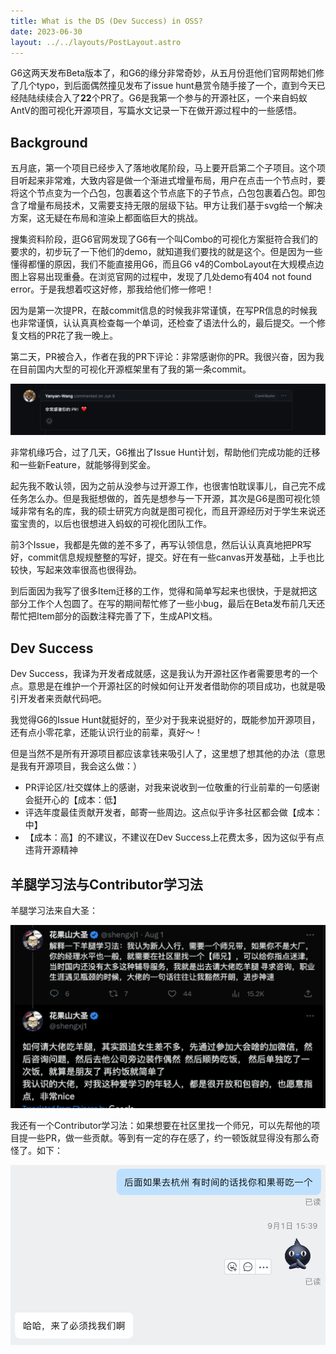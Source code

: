 ```yaml
---
title: What is the DS (Dev Success) in OSS?
date: 2023-06-30
layout: ../../layouts/PostLayout.astro
---
```


G6这两天发布Beta版本了，和G6的缘分非常奇妙，从五月份逛他们官网帮她们修了几个typo，到后面偶然撞见发布了issue hunt悬赏令随手接了一个，直到今天已经陆陆续续合入了**22**个PR了。G6是我第一个参与的开源社区，一个来自蚂蚁AntV的图可视化开源项目，写篇水文记录一下在做开源过程中的一些感悟。

## Background

五月底，第一个项目已经步入了落地收尾阶段，马上要开启第二个子项目。这个项目听起来非常难，大致内容是做一个渐进式增量布局，用户在点击一个节点时，要将这个节点变为一个凸包，包裹着这个节点底下的子节点，凸包包裹着凸包。即包含了增量布局技术，又需要支持无限的层级下钻。甲方让我们基于svg给一个解决方案，这无疑在布局和渲染上都面临巨大的挑战。

搜集资料阶段，逛G6官网发现了G6有一个叫Combo的可视化方案挺符合我们的要求的，初步玩了一下他们的demo，就知道我们要找的就是这个。但是因为一些懂得都懂的原因，我们不能直接用G6，而且G6 v4的ComboLayout在大规模点边图上容易出现重叠。在浏览官网的过程中，发现了几处demo有404 not found error。于是我想着哎这好修，那我给他们修一修吧！

因为是第一次提PR，在敲commit信息的时候我非常谨慎，在写PR信息的时候我也非常谨慎，认认真真检查每一个单词，还检查了语法什么的，最后提交。一个修复文档的PR花了我一晚上。

第二天，PR被合入，作者在我的PR下评论：非常感谢你的PR。我很兴奋，因为我在目前国内大型的可视化开源框架里有了我的第一条commit。

![image-20230905000322235](https://raw.githubusercontent.com/zqqcee/img_repo/main/img/202309060044330.png)

非常机缘巧合，过了几天，G6推出了Issue Hunt计划，帮助他们完成功能的迁移和一些新Feature，就能够得到奖金。

起先我不敢认领，因为之前从没参与过开源工作，也很害怕耽误事儿，自己完不成任务怎么办。但是我挺想做的，首先是想参与一下开源，其次是G6是图可视化领域非常有名的库，我的硕士研究方向就是图可视化，而且开源经历对于学生来说还蛮宝贵的，以后也很想进入蚂蚁的可视化团队工作。

前3个Issue，我都是先做的差不多了，再写认领信息，然后认认真真地把PR写好，commit信息规规整整的写好，提交。好在有一些canvas开发基础，上手也比较快，写起来效率很高也很得劲。

到后面因为我写了很多Item迁移的工作，觉得和简单写起来也很快，于是就把这部分工作个人包圆了。在写的期间帮忙修了一些小bug，最后在Beta发布前几天还帮忙把Item部分的函数注释完善了下，生成API文档。

## Dev Success

Dev Success，我译为开发者成就感，这是我认为开源社区作者需要思考的一个点。意思是在维护一个开源社区的时候如何让开发者借助你的项目成功，也就是吸引开发者来贡献代码吧。

我觉得G6的Issue Hunt就挺好的，至少对于我来说挺好的，既能参加开源项目，还有点小零花拿，还能认识行业的前辈，真好～！

但是当然不是所有开源项目都应该拿钱来吸引人了，这里想了想其他的办法（意思是我有开源项目，我会这么做：）

- PR评论区/社交媒体上的感谢，对我来说收到一位敬重的行业前辈的一句感谢会挺开心的【成本：低】
- 评选年度最佳贡献开发者，邮寄一些周边。这点似乎许多社区都会做【成本：中】
- 【成本：高】的不建议，不建议在Dev Success上花费太多，因为这似乎有点违背开源精神

## 羊腿学习法与Contributor学习法

羊腿学习法来自大圣：

![image-20230906004234541](https://raw.githubusercontent.com/zqqcee/img_repo/main/img/202309060044481.png)

我还有一个Contributor学习法：如果想要在社区里找一个师兄，可以先帮他的项目提一些PR，做一些贡献。等到有一定的存在感了，约一顿饭就显得没有那么奇怪了。如下：

![image-20230906004403071](https://raw.githubusercontent.com/zqqcee/img_repo/main/img/202309060044622.png)
